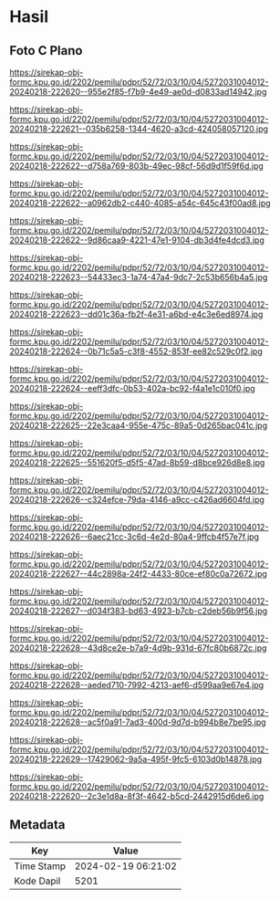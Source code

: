 # Hasil

## Foto C Plano

https://sirekap-obj-formc.kpu.go.id/2202/pemilu/pdpr/52/72/03/10/04/5272031004012-20240218-222620--955e2f85-f7b9-4e49-ae0d-d0833ad14942.jpg

https://sirekap-obj-formc.kpu.go.id/2202/pemilu/pdpr/52/72/03/10/04/5272031004012-20240218-222621--035b6258-1344-4620-a3cd-424058057120.jpg

https://sirekap-obj-formc.kpu.go.id/2202/pemilu/pdpr/52/72/03/10/04/5272031004012-20240218-222622--d758a769-803b-49ec-98cf-56d9d1f59f6d.jpg

https://sirekap-obj-formc.kpu.go.id/2202/pemilu/pdpr/52/72/03/10/04/5272031004012-20240218-222622--a0962db2-c440-4085-a54c-645c43f00ad8.jpg

https://sirekap-obj-formc.kpu.go.id/2202/pemilu/pdpr/52/72/03/10/04/5272031004012-20240218-222622--9d86caa9-4221-47e1-9104-db3d4fe4dcd3.jpg

https://sirekap-obj-formc.kpu.go.id/2202/pemilu/pdpr/52/72/03/10/04/5272031004012-20240218-222623--54433ec3-1a74-47a4-9dc7-2c53b656b4a5.jpg

https://sirekap-obj-formc.kpu.go.id/2202/pemilu/pdpr/52/72/03/10/04/5272031004012-20240218-222623--dd01c36a-fb2f-4e31-a6bd-e4c3e6ed8974.jpg

https://sirekap-obj-formc.kpu.go.id/2202/pemilu/pdpr/52/72/03/10/04/5272031004012-20240218-222624--0b71c5a5-c3f8-4552-853f-ee82c529c0f2.jpg

https://sirekap-obj-formc.kpu.go.id/2202/pemilu/pdpr/52/72/03/10/04/5272031004012-20240218-222624--eeff3dfc-0b53-402a-bc92-f4a1e1c010f0.jpg

https://sirekap-obj-formc.kpu.go.id/2202/pemilu/pdpr/52/72/03/10/04/5272031004012-20240218-222625--22e3caa4-955e-475c-89a5-0d265bac041c.jpg

https://sirekap-obj-formc.kpu.go.id/2202/pemilu/pdpr/52/72/03/10/04/5272031004012-20240218-222625--551620f5-d5f5-47ad-8b59-d8bce926d8e8.jpg

https://sirekap-obj-formc.kpu.go.id/2202/pemilu/pdpr/52/72/03/10/04/5272031004012-20240218-222626--c324efce-79da-4146-a9cc-c426ad6604fd.jpg

https://sirekap-obj-formc.kpu.go.id/2202/pemilu/pdpr/52/72/03/10/04/5272031004012-20240218-222626--6aec21cc-3c6d-4e2d-80a4-9ffcb4f57e7f.jpg

https://sirekap-obj-formc.kpu.go.id/2202/pemilu/pdpr/52/72/03/10/04/5272031004012-20240218-222627--44c2898a-24f2-4433-80ce-ef80c0a72672.jpg

https://sirekap-obj-formc.kpu.go.id/2202/pemilu/pdpr/52/72/03/10/04/5272031004012-20240218-222627--d034f383-bd63-4923-b7cb-c2deb56b9f56.jpg

https://sirekap-obj-formc.kpu.go.id/2202/pemilu/pdpr/52/72/03/10/04/5272031004012-20240218-222628--43d8ce2e-b7a9-4d9b-931d-67fc80b6872c.jpg

https://sirekap-obj-formc.kpu.go.id/2202/pemilu/pdpr/52/72/03/10/04/5272031004012-20240218-222628--aeded710-7992-4213-aef6-d599aa9e67e4.jpg

https://sirekap-obj-formc.kpu.go.id/2202/pemilu/pdpr/52/72/03/10/04/5272031004012-20240218-222628--ac5f0a91-7ad3-400d-9d7d-b994b8e7be95.jpg

https://sirekap-obj-formc.kpu.go.id/2202/pemilu/pdpr/52/72/03/10/04/5272031004012-20240218-222629--17429062-9a5a-495f-9fc5-6103d0b14878.jpg

https://sirekap-obj-formc.kpu.go.id/2202/pemilu/pdpr/52/72/03/10/04/5272031004012-20240218-222620--2c3e1d8a-8f3f-4642-b5cd-2442915d6de6.jpg


## Metadata

| Key        | Value               |
| ---------- | ------------------- |
| Time Stamp | 2024-02-19 06:21:02 |
| Kode Dapil | 5201                |




